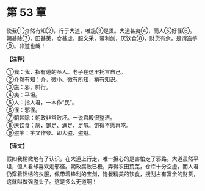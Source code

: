 # 第 53 章

使我①介然有知②，行于大道，唯施③是畏。大道甚夷④，而人⑤好径⑥。朝甚除⑦，田甚芜，仓甚虚，服文采，带利剑，厌饮食⑧，财货有余，是谓盗竽⑨。非道也哉！

**【注释】**

①我：我，指有道的圣人。老子在这里托言自己。    
②介然有知：介，微小。微有所知，稍有知识。    
③施：邪、斜行。    
④夷：平坦。    
⑤人：指人君，一本作“民”。    
⑥径：邪径。    
⑦朝甚除：朝政非常败坏。一说宫殿很整洁。    
⑧厌饮食：厌，饱足、满足、足够。饱得不愿再吃。    
⑨盗竽：竽又作夸。即大盗、盗魁。

**【译文】**

假如我稍微地有了认识，在大道上行走，唯一担心的是害怕走了邪路。大道虽然平坦，但人君却喜欢走邪径。朝政腐败已极，弄得农田荒芜，仓库十分空虚，而人君仍穿着锦绣的衣服，佩带着锋利的宝剑，饱餐精美的饮食，搜刮占有富余的财货，这就叫做强盗头子。这是多么无道啊！
